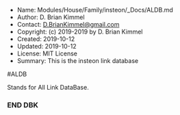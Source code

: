 * Name:      Modules/House/Family/insteon/_Docs/ALDB.md
* Author:    D. Brian Kimmel
* Contact:   D.BrianKimmel@gmail.com
* Copyright: (c) 2019-2019 by D. Brian Kimmel
* Created:   2019-10-12
* Updated:   2019-10-12
* License:   MIT License
* Summary:   This is the insteon link database

#ALDB

Stands for All Link DataBase.


### END DBK
